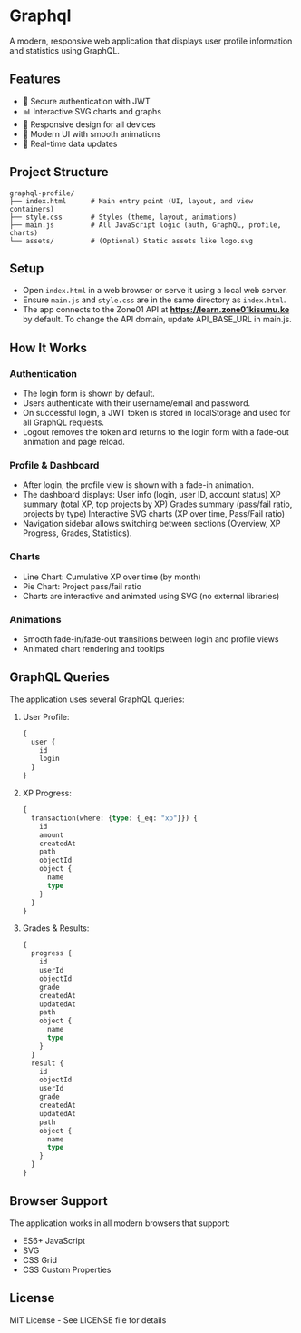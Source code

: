 # Graphql

A modern, responsive web application that displays user profile information and statistics using GraphQL.

## Features

- 🔐 Secure authentication with JWT
- 📊 Interactive SVG charts and graphs
- 📱 Responsive design for all devices
- 🎨 Modern UI with smooth animations
- 🔄 Real-time data updates

## Project Structure

```
graphql-profile/
├── index.html      # Main entry point (UI, layout, and view containers)
├── style.css       # Styles (theme, layout, animations)
├── main.js         # All JavaScript logic (auth, GraphQL, profile, charts)
└── assets/         # (Optional) Static assets like logo.svg
```

## Setup

- Open `index.html` in a web browser or serve it using a local web server.
- Ensure `main.js` and `style.css` are in the same directory as `index.html`.
- The app connects to the Zone01 API at **https://learn.zone01kisumu.ke** by default. To change the  API domain, update API_BASE_URL in main.js.

## How It Works

### Authentication

- The login form is shown by default.
- Users authenticate with their username/email and password.
- On successful login, a JWT token is stored in localStorage and used for all GraphQL requests.
- Logout removes the token and returns to the login form with a fade-out animation and page reload.

### Profile & Dashboard

- After login, the profile view is shown with a fade-in animation.
- The dashboard displays:
User info (login, user ID, account status)
XP summary (total XP, top projects by XP)
Grades summary (pass/fail ratio, projects by type)
Interactive SVG charts (XP over time, Pass/Fail ratio)
- Navigation sidebar allows switching between sections (Overview, XP Progress, Grades, Statistics).

### Charts
- Line Chart: Cumulative XP over time (by month)
- Pie Chart: Project pass/fail ratio
- Charts are interactive and animated using SVG (no external libraries)

### Animations
- Smooth fade-in/fade-out transitions between login and profile views
- Animated chart rendering and tooltips

## GraphQL Queries

The application uses several GraphQL queries:

1. User Profile:
   ```graphql
   {
     user {
       id
       login
     }
   }
   ```

2. XP Progress:
   ```graphql
   {
     transaction(where: {type: {_eq: "xp"}}) {
       id
       amount
       createdAt
       path
       objectId
       object {
         name
         type
       }
     }
   }
   ```

3. Grades & Results:
   ```graphql
   {
     progress {
       id
       userId
       objectId
       grade
       createdAt
       updatedAt
       path
       object {
         name
         type
       }
     }
     result {
       id
       objectId
       userId
       grade
       createdAt
       updatedAt
       path
       object {
         name
         type
       }
     }
   }
   ```

## Browser Support

The application works in all modern browsers that support:
- ES6+ JavaScript
- SVG
- CSS Grid
- CSS Custom Properties

## License

MIT License - See LICENSE file for details 